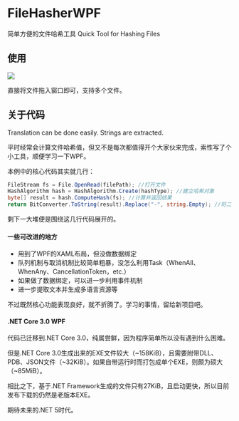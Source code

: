 # FileHasherWPF

简单方便的文件哈希工具 Quick Tool for Hashing Files

## 使用

![](https://user-images.githubusercontent.com/6905026/34327126-a5c54b66-e8f7-11e7-8362-530eb011038a.png)

直接将文件拖入窗口即可，支持多个文件。

## 关于代码

Translation can be done easily. Strings are extracted.

平时经常会计算文件哈希值，但又不是每次都值得开个大家伙来完成，索性写了个小工具，顺便学习一下WPF。

本例中的核心代码其实就几行：
```csharp
FileStream fs = File.OpenRead(filePath); //打开文件
HashAlgorithm hash = HashAlgorithm.Create(hashType); //建立哈希对象
byte[] result = hash.ComputeHash(fs); //计算并返回结果
return BitConverter.ToString(result).Replace("-", string.Empty); //将二进制结果转换成字符串
```
剩下一大堆便是围绕这几行代码展开的。

#### 一些可改进的地方

- 用到了WPF的XAML布局，但没做数据绑定
- 队列机制与取消机制比较简单粗暴，没怎么利用Task（WhenAll、WhenAny、CancellationToken，etc.）
- 如果做了数据绑定，可以进一步利用事件机制
- 进一步提取文本并生成多语言资源等

不过既然核心功能表现良好，就不折腾了。学习的事情，留给新项目吧。

#### .NET Core 3.0 WPF

代码已迁移到.NET Core 3.0，纯属尝鲜，因为程序简单所以没有遇到什么困难。

但是.NET Core 3.0生成出来的EXE文件较大（~158KiB），且需要附带DLL、PDB、JSON文件（~32KiB）。如果自带运行时而打包成单个EXE，则颇为硕大（~85MiB）。

相比之下，基于.NET Framework生成的文件只有27KiB，且启动更快，所以目前发布下载的仍然是老版本EXE。

期待未来的.NET 5时代。
